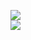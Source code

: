[![](https://img.shields.io/badge/Made%20With-Github%20Spray-lightgrey.svg?style=for-the-badge&logo=github)](https://github.com/Annihil/github-spray#29080)  
[![](https://i.imgur.com/2DrTn0Z.gif)](https://github.com/Annihil/github-spray)